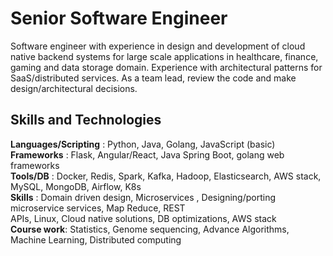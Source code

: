 # Senior Software Engineer

Software engineer with experience in design and development of cloud native backend systems for large scale
applications in healthcare, finance, gaming and data storage domain. Experience with architectural patterns for
SaaS/distributed services. As a team lead, review the code and make design/architectural decisions.

## Skills and Technologies

**Languages/Scripting** : Python, Java, Golang, JavaScript (basic)   
**Frameworks** : Flask, Angular/React, Java Spring Boot, golang web frameworks   
**Tools/DB** : Docker, Redis, Spark, Kafka, Hadoop, Elasticsearch, AWS stack, MySQL, MongoDB, Airflow, K8s    
**Skills** : Domain driven design, Microservices , Designing/porting microservice services, Map Reduce, REST   
APIs, Linux, Cloud native solutions, DB optimizations, AWS stack   
**Course work**: Statistics, Genome sequencing, Advance Algorithms, Machine Learning, Distributed computing   
